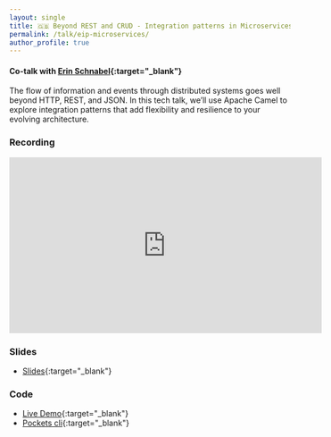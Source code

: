 ```yaml
---
layout: single
title: 🇬🇧 Beyond REST and CRUD - Integration patterns in Microservices
permalink: /talk/eip-microservices/
author_profile: true
---
```


#### Co-talk with [Erin Schnabel](https://www.linkedin.com/in/erinschnabel/){:target="_blank"}

The flow of information and events through distributed systems goes well beyond HTTP, REST, and JSON. In this tech talk, we’ll use Apache Camel to explore integration patterns that add flexibility and resilience to your evolving architecture.

### Recording
<iframe src="https://www.youtube.com/embed/4tjrCP27aHU" width="560" height="315" frameborder="0"> </iframe>

### Slides
- [Slides](https://github.com/zbendhiba/zbendhiba.github.io/tree/main/assets/confs/2023/20230914-beyond-rest-eip.pdf){:target="_blank"}

### Code
- [Live Demo](https://github.com/zbendhiba/camel-rest-demo){:target="_blank"}
- [Pockets cli](https://github.com/ebullient/pockets-cli){:target="_blank"}



